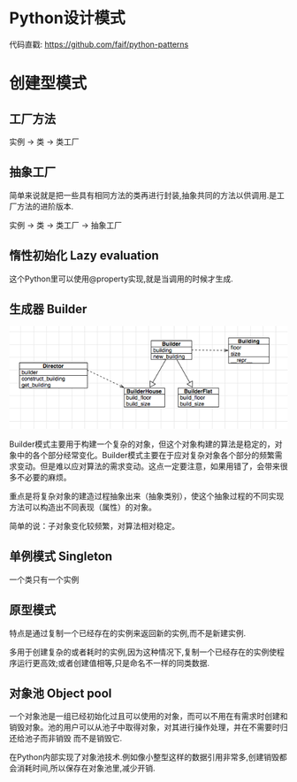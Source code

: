 # Python设计模式

代码直戳: https://github.com/faif/python-patterns

# 创建型模式

## 工厂方法


实例 -> 类 -> 类工厂

## 抽象工厂

简单来说就是把一些具有相同方法的类再进行封装,抽象共同的方法以供调用.是工厂方法的进阶版本.

实例 -> 类 -> 类工厂 -> 抽象工厂

## 惰性初始化 Lazy evaluation

这个Python里可以使用@property实现,就是当调用的时候才生成.

## 生成器 Builder

![](img/builder.png)

Builder模式主要用于构建一个复杂的对象，但这个对象构建的算法是稳定的，对象中的各个部分经常变化。Builder模式主要在于应对复杂对象各个部分的频繁需求变动。但是难以应对算法的需求变动。这点一定要注意，如果用错了，会带来很多不必要的麻烦。

重点是将复杂对象的建造过程抽象出来（抽象类别），使这个抽象过程的不同实现方法可以构造出不同表现（属性）的对象。

简单的说：子对象变化较频繁，对算法相对稳定。

## 单例模式 Singleton

一个类只有一个实例

## 原型模式

特点是通过复制一个已经存在的实例来返回新的实例,而不是新建实例.

多用于创建复杂的或者耗时的实例,因为这种情况下,复制一个已经存在的实例使程序运行更高效;或者创建值相等,只是命名不一样的同类数据.

## 对象池 Object pool

一个对象池是一组已经初始化过且可以使用的对象，而可以不用在有需求时创建和销毁对象。池的用户可以从池子中取得对象，对其进行操作处理，并在不需要时归还给池子而非销毁 而不是销毁它. 

在Python内部实现了对象池技术.例如像小整型这样的数据引用非常多,创建销毁都会消耗时间,所以保存在对象池里,减少开销.
